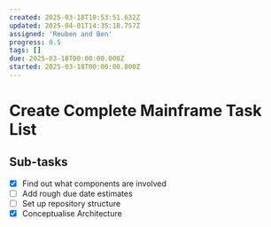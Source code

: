 ```yaml
---
created: 2025-03-18T10:53:51.632Z
updated: 2025-04-01T14:35:18.757Z
assigned: 'Reuben and Ben'
progress: 0.5
tags: []
due: 2025-03-18T00:00:00.000Z
started: 2025-03-18T00:00:00.000Z
---
```


# Create Complete Mainframe Task List

## Sub-tasks

- [x] Find out what components are involved
- [ ] Add rough due date estimates
- [ ] Set up repository structure
- [x] Conceptualise Architecture

